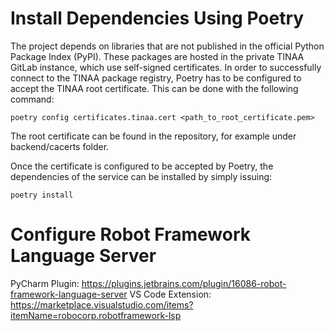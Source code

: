 # Install Dependencies Using Poetry
The project depends on libraries that are not published in the official Python Package
Index (PyPI). These packages are hosted in the private TINAA GitLab instance, which use
self-signed certificates. In order to successfully connect to the TINAA package
registry, Poetry has to be configured to accept the TINAA root certificate.
This can be done with the following command:

```text
poetry config certificates.tinaa.cert <path_to_root_certificate.pem>
```

The root certificate can be found in the repository, for example under backend/cacerts
folder.

Once the certificate is configured to be accepted by Poetry, the dependencies of the
service can be installed by simply issuing:

```text
poetry install
```

# Configure Robot Framework Language Server

PyCharm Plugin: https://plugins.jetbrains.com/plugin/16086-robot-framework-language-server
VS Code Extension: https://marketplace.visualstudio.com/items?itemName=robocorp.robotframework-lsp
